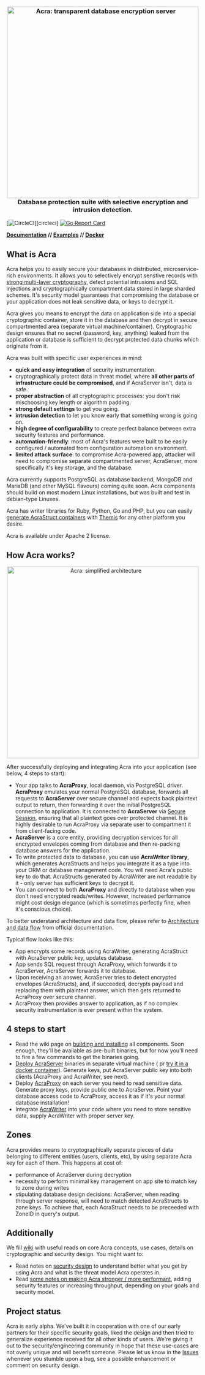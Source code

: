 <h3 align="center">
  <a href="https://www.cossacklabs.com"><img src="https://github.com/cossacklabs/acra/wiki/Images/acra_web.jpg" alt="Acra: transparent database encryption server" width="500"></a>
  <br>
  Database protection suite with selective encryption and intrusion detection.
  <br>
</h3>


[![CircleCI](https://circleci.com/gh/cossacklabs/acra/tree/master.svg?style=shield)][circleci]
[![Go Report Card](https://goreportcard.com/badge/github.com/cossacklabs/acra)](https://goreportcard.com/report/github.com/cossacklabs/acra)

**[Documentation](https://github.com/cossacklabs/acra/wiki) // [Examples](https://github.com/cossacklabs/acra/tree/master/examples) // [Docker]()**

## What is Acra

Acra helps you to easily secure your databases in distributed, microservice-rich environments. It allows you to selectively encrypt senstive records with [strong multi-layer cryptography](https://github.com/cossacklabs/acra/wiki/AcraStruct), detect potential intrusions and SQL injections and cryptographically compartment data stored in large sharded schemes. It's security model guarantees that compromising the database or your application does not leak sensitive data, or keys to decrypt it. 

Acra gives you means to encrypt the data on application side into a special cryptographic container, store it in the database and then decrypt in secure compartmented area (separate virtual machine/container). Cryptographic design ensures that no secret (password, key, anything) leaked from the application or database is sufficient to decrypt protected data chunks which originate from it. 

Acra was built with specific user experiences in mind: 
- **quick and easy integration** of security instrumentation.
- cryptographically protect data in threat model, where **all other parts of infrastructure could be compromised**, and if AcraServer isn't, data is safe. 
- **proper abstraction** of all cryptographic processes: you don't risk mischoosing key length or algorithm padding. 
- **strong default settings** to get you going. 
- **intrusion detection** to let you know early that something wrong is going on.
- **high degree of configurability** to create perfect balance between extra security features and performance. 
- **automation-friendly**: most of Acra's features were built to be easily configured / automated from configuration automation environment.
- **limited attack surface**: to compromise Acra-powered app, attacker will need to compromise separate compartmented server, AcraServer, more specifically it's key storage, and the database. 

Acra currently supports PostgreSQL as database backend, MongoDB and MariaDB (and other MySQL flavours) coming quite soon. Acra components should build on most modern Linux installations, but was built and test in debian-type Linuxes.

Acra has writer libraries for Ruby, Python, Go and PHP, but you can easily [generate AcraStruct containers](https://github.com/cossacklabs/acra/wiki/AcraStruct)  with [Themis](https://github.com/cossacklabs/themis) for any other platform you desire. 

Acra is available under Apache 2 license.

## How Acra works?

<p align="center"><img src="https://github.com/cossacklabs/acra/wiki/Images/simplified_arch.png" alt="Acra: simplified architecture" width="500"></p>

After successfully deploying and integrating Acra into your application (see below, 4 steps to start):

* Your app talks to **AcraProxy**, local daemon, via PostgreSQL driver. **AcraProxy**  emulates your normal PostgreSQL database, forwards all requests to **AcraServer** over secure channel and expects back plaintext output to return, then forwarding it over the initial PostgreSQL connection to application. It is connected to **AcraServer** via [Secure Session](https://github.com/cossacklabs/themis/wiki/Secure-Session-cryptosystem), ensuring that all plaintext goes over protected channel. It is highly desirable to run AcraProxy via separate user to compartment it from client-facing code. 
* **AcraServer** is a core entity, providing decryption services for all encrypted envelopes coming from database and then re-packing database answers for the application.
* To write protected data to database, you can use **AcraWriter library**, which generates AcraStructs and helps you  integrate it as a type into your ORM or database management code. You will need Acra's public key to do that. AcraStructs generated by AcraWriter are not readable by it - only server has sufficient keys to decrypt it. 
* You can connect to both **AcraProxy** and directly to database when you don't need encrypted reads/writes. However, increased performance might cost design elegance (which is sometimes perfectly fine, when it's conscious choice).

To better understand architecture and data flow, please refer to [Architecture and data flow](https://github.com/cossacklabs/acra/wiki/Architecture-and-data-flow) from official documentation.

Typical flow looks like this: 
- App encrypts some records using AcraWriter, generating AcraStruct with AcraServer public key, updates database. 
- App sends SQL request through AcraProxy, which forwards it to AcraServer, AcraServer forwards it to database. 
- Upon receiving an answer, AcraServer tries to detect encrypted envelopes (AcraStructs), and, if succeeded, decrypts payload and replacing them with plaintext answer, which then gets returned to AcraProxy over secure channel. 
- AcraProxy then provides answer to application, as if no complex security instrumentation is ever present within the system.

## 4 steps to start

* Read the wiki page on [building and installing](https://github.com/cossacklabs/acra/wiki/Quick-start-guide)  all components. Soon enough, they'll be available as pre-built binaries, but for now you'll need to fire a few commands to get the binaries going. 
* [Deploy AcraServer](https://github.com/cossacklabs/acra/wiki/Quick-start-guide) binaries in separate virtual machine ( pr [try it in a docker container](https://github.com/cossacklabs/acra/wiki/Trying-Acra-with-Docker)). Generate keys, put AcraServer public key into both clients (AcraProxy and AcraWriter, see next).
* Deploy [AcraProxy](https://github.com/cossacklabs/acra/wiki/AcraProxy-and-AcraWriter#acraproxy) on each server you need to read sensitive data. Generate proxy keys, provide public one to AcraServer. Point your database access code to AcraProxy, access it as if it's your normal database installation!
* Integrate [AcraWriter](https://github.com/cossacklabs/acra/wiki/AcraProxy-and-AcraWriter#acrawriter) into your code where you need to store sensitive data, supply AcraWriter with proper server key.

## Zones

Acra provides means to cryptographically separate pieces of data belonging to different entities (users, clients, etc), by using separate Acra key for each of them. 
This happens at cost of: 
- performance of AcraServer during decryption
- necessity to perform minimal key management on app site to match key to zone during writes
- stipulating database design decisions: AcraServer, when reading through server response, will need to match detected AcraStructs to zone keys. To achieve that, each AcraStruct needs to be preceeded with ZoneID in query's output.

## Additionally

We fill [wiki](https://github.com/cossacklabs/acra/wiki) with useful reads on core Acra concepts, use cases, details on cryptographic and security design. You might want to:
- Read notes on [security design](https://github.com/cossacklabs/acra/wiki/Security-design) to understand better what you get by using Acra and what is the threat model Acra operates in. 
- Read [some notes on making Acra stronger / more performant](https://github.com/cossacklabs/acra/wiki/Tuning-Acra), adding security features or increasing throughput, depending on your goals and security model.

## Project status

Acra is early alpha. We've built it in cooperation with one of our early partners for their specific security goals, liked the design and then tried to generalize experience received for all other kinds of users. We're giving it out to the security/engineering community in hope that these use-cases are not overly unique and will benefit someone. Please let us know in the [Issues](https://www.github.com/cossacklabs/acra/issues) whenever you stumble upon a bug, see a possible enhancement or comment on security design.
